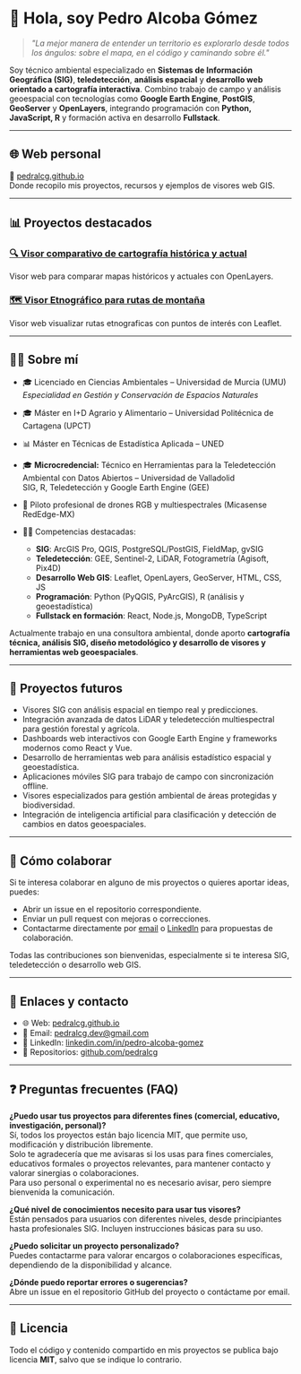 # 👋 Hola, soy Pedro Alcoba Gómez

> *"La mejor manera de entender un territorio es explorarlo desde todos los ángulos: sobre el mapa, en el código y caminando sobre él."*

Soy técnico ambiental especializado en **Sistemas de Información Geográfica (SIG)**, **teledetección**, **análisis espacial** y **desarrollo web orientado a cartografía interactiva**. Combino trabajo de campo y análisis geoespacial con tecnologías como **Google Earth Engine**, **PostGIS**, **GeoServer** y **OpenLayers**, integrando programación con **Python, JavaScript, R** y formación activa en desarrollo **Fullstack**.

---

## 🌐 Web personal

🔗 [pedralcg.github.io](https://pedralcg.github.io)  
Donde recopilo mis proyectos, recursos y ejemplos de visores web GIS.

---

## 📊 Proyectos destacados

### [🔍 Visor comparativo de cartografía histórica y actual](https://pedralcg.github.io/projects/visor-comparador-ol/)

Visor web para comparar mapas históricos y actuales con OpenLayers.

### [🗺️ Visor Etnográfico para rutas de montaña](https://pedralcg.github.io/projects/visor-ruta-etnografica-leaflet/)

Visor web visualizar rutas etnograficas con puntos de interés con Leaflet.

---

## 👨‍💼 Sobre mí

- 🎓 Licenciado en Ciencias Ambientales – Universidad de Murcia (UMU)  
  *Especialidad en Gestión y Conservación de Espacios Naturales*

- 🎓 Máster en I+D Agrario y Alimentario – Universidad Politécnica de Cartagena (UPCT)  
- 📊 Máster en Técnicas de Estadística Aplicada – UNED  

- 🎓 **Microcredencial:** Técnico en Herramientas para la Teledetección Ambiental con Datos Abiertos – Universidad de Valladolid  
  SIG, R, Teledetección y Google Earth Engine (GEE)

- 🚁 Piloto profesional de drones RGB y multiespectrales (Micasense RedEdge-MX)

- 👨‍💻 Competencias destacadas:
  - **SIG**: ArcGIS Pro, QGIS, PostgreSQL/PostGIS, FieldMap, gvSIG
  - **Teledetección**: GEE, Sentinel-2, LiDAR, Fotogrametría (Agisoft, Pix4D)
  - **Desarrollo Web GIS**: Leaflet, OpenLayers, GeoServer, HTML, CSS, JS
  - **Programación**: Python (PyQGIS, PyArcGIS), R (análisis y geoestadística)
  - **Fullstack en formación**: React, Node.js, MongoDB, TypeScript

Actualmente trabajo en una consultora ambiental, donde aporto **cartografía técnica, análisis SIG, diseño metodológico y desarrollo de visores y herramientas web geoespaciales**.

---

## 🔮 Proyectos futuros

- Visores SIG con análisis espacial en tiempo real y predicciones.
- Integración avanzada de datos LiDAR y teledetección multiespectral para gestión forestal y agrícola.
- Dashboards web interactivos con Google Earth Engine y frameworks modernos como React y Vue.
- Desarrollo de herramientas web para análisis estadístico espacial y geoestadística.
- Aplicaciones móviles SIG para trabajo de campo con sincronización offline.
- Visores especializados para gestión ambiental de áreas protegidas y biodiversidad.
- Integración de inteligencia artificial para clasificación y detección de cambios en datos geoespaciales.

---

## 🤝 Cómo colaborar

Si te interesa colaborar en alguno de mis proyectos o quieres aportar ideas, puedes:

- Abrir un issue en el repositorio correspondiente.
- Enviar un pull request con mejoras o correcciones.
- Contactarme directamente por [email](mailto:pedralcg.dev@gmail.com) o [LinkedIn](https://www.linkedin.com/in/pedro-alcoba-gomez) para propuestas de colaboración.

Todas las contribuciones son bienvenidas, especialmente si te interesa SIG, teledetección o desarrollo web GIS.

---

## 🔗 Enlaces y contacto

- 🌐 Web: [pedralcg.github.io](https://pedralcg.github.io)
- 📧 Email: [pedralcg.dev@gmail.com](mailto:pedralcg.dev@gmail.com)
- 👤 LinkedIn: [linkedin.com/in/pedro-alcoba-gomez](https://www.linkedin.com/in/pedro-alcoba-gomez)
- 💾 Repositorios: [github.com/pedralcg](https://github.com/pedralcg?tab=repositories)

---

## ❓ Preguntas frecuentes (FAQ)

**¿Puedo usar tus proyectos para diferentes fines (comercial, educativo, investigación, personal)?**  
Sí, todos los proyectos están bajo licencia MIT, que permite uso, modificación y distribución libremente.  
Solo te agradecería que me avisaras si los usas para fines comerciales, educativos formales o proyectos relevantes, para mantener contacto y valorar sinergias o colaboraciones.  
Para uso personal o experimental no es necesario avisar, pero siempre bienvenida la comunicación.

**¿Qué nivel de conocimientos necesito para usar tus visores?**  
Están pensados para usuarios con diferentes niveles, desde principiantes hasta profesionales SIG. Incluyen instrucciones básicas para su uso.

**¿Puedo solicitar un proyecto personalizado?**  
Puedes contactarme para valorar encargos o colaboraciones específicas, dependiendo de la disponibilidad y alcance.

**¿Dónde puedo reportar errores o sugerencias?**  
Abre un issue en el repositorio GitHub del proyecto o contáctame por email.


---

## 📄 Licencia

Todo el código y contenido compartido en mis proyectos se publica bajo licencia **MIT**, salvo que se indique lo contrario.

